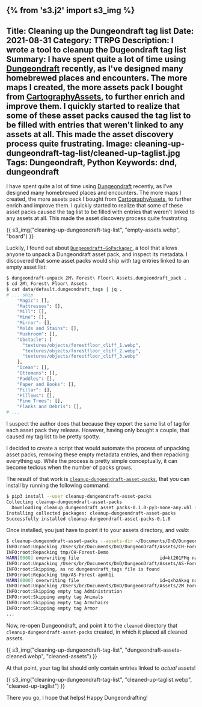{% from 's3.j2' import s3_img %}
---
Title: Cleaning up the Dungeondraft tag list
Date: 2021-08-31
Category: TTRPG
Description: I wrote a tool to cleanup the Dugeondraft tag list
Summary: I have spent quite a lot of time using [Dungeondraft](https://dungeondraft.net) recently, as I've designed many homebrewed places and encounters. The more maps I created, the more assets pack I bought from [CartographyAssets](https://cartographyassets.com), to further enrich and improve them. I quickly started to realize that some of these asset packs caused the tag list to be filled with entries that weren't linked to any assets at all. This made the asset discovery process quite frustrating.
Image: cleaning-up-dungeondraft-tag-list/cleaned-up-taglist.jpg
Tags: Dungeondraft, Python
Keywords: dnd, dungeondraft
---

I have spent quite a lot of time using [Dungeondraft](https://dungeondraft.net) recently, as I've designed many homebrewed places and encounters.
The more maps I created, the more assets pack I bought from [CartographyAssets](https://cartographyassets.com), to further enrich and improve them.
I quickly started to realize that some of these asset packs caused the tag list to be filled with entries that weren't linked to any assets at all. This made the asset discovery process quite frustrating.

{{ s3_img("cleaning-up-dungeondraft-tag-list", "empty-assets.webp", "board") }}

Luckily, I found out about [`Dungeondraft-GoPackager`](https://github.com/Ryex/Dungeondraft-GoPackager), a tool that allows anyone to unpack a Dungeondraft asset pack, and inspect its metadata. I discovered that some asset packs would ship with tag entries linked to an empty asset list:

```bash
$ dungeondraft-unpack 2M\ Forest\ Floor\ Assets.dungeondraft_pack .
$ cd 2M\ Forest\ Floor\ Assets
$ cat data/default.dungeondraft_tags | jq .
# ... snip
    "Magic": [],
    "Mattresses": [],
    "Mill": [],
    "Mine": [],
    "Mirror": [],
    "Molds and Stains": [],
    "Mushroom": [],
    "Obstacle": [
      "textures/objects/forestfloor_cliff_1.webp",
      "textures/objects/forestfloor_cliff_2.webp",
      "textures/objects/forestfloor_cliff_3.webp"
    ],
    "Ocean": [],
    "Ottomans": [],
    "Paddles": [],
    "Paper and Books": [],
    "Pillar": [],
    "Pillows": [],
    "Pine Trees": [],
    "Planks and Debris": [],
# ...
```

I suspect the author does that because they export the same list of tag for each asset pack they release. However, having only bought a couple, that caused my tag list to be pretty spotty.

I decided to create a script that would automate the process of unpacking asset packs, removing these empty metadata entries, and then repacking everything up. While the process is pretty simple conceptually, it can become tedious when the number of packs grows.

The result of that work is [`cleanup-dungeondraft-asset-packs`](https://github.com/brouberol/cleanup-dungeondraft-asset-packs), that you can install by running the following command:

```bash
$ pip3 install --user cleanup-dungeondraft-asset-packs
Collecting cleanup-dungeondraft-asset-packs
  Downloading cleanup_dungeondraft_asset_packs-0.1.0-py3-none-any.whl (4.2 kB)
Installing collected packages: cleanup-dungeondraft-asset-packs
Successfully installed cleanup-dungeondraft-asset-packs-0.1.0
```

Once installed, you just have to point it to your assets directory, and _voilà_:

```bash
$ cleanup-dungeondraft-asset-packs --assets-dir ~/Documents/DnD/DungeonDraft/Assets
INFO:root:Unpacking /Users/br/Documents/DnD/DungeonDraft/Assets/CH-Forest-Demo.dungeondraft_pack
INFO:root:Repacking tmp/CH-Forest-Demo
WARN[0000] overwriting file                              id=kt201FMq name="CH - Forest Demo" outPackagePath="/Users/br/Documents/DnD/DungeonDraft/Assets/cleaned/CH - Forest Demo.dungeondraft_pack" path=/Users/br/Documents/DnD/DungeonDraft/Assets/tmp/CH-Forest-Demo
INFO:root:Unpacking /Users/br/Documents/DnD/DungeonDraft/Assets/AS-Forest-apmh1i.dungeondraft_pack
INFO:root:Skipping, as no dungeondraft_tags file is found
INFO:root:Repacking tmp/AS-Forest-apmh1i
WARN[0000] overwriting file                              id=qxhzAkxg name="AS Forest" outPackagePath="/Users/br/Documents/DnD/DungeonDraft/Assets/cleaned/AS Forest.dungeondraft_pack" path=/Users/br/Documents/DnD/DungeonDraft/Assets/tmp/AS-Forest-apmh1i
INFO:root:Unpacking /Users/br/Documents/DnD/DungeonDraft/Assets/2M Forest Floor Assets.dungeondraft_pack
INFO:root:Skipping empty tag Administration
INFO:root:Skipping empty tag Animals
INFO:root:Skipping empty tag Armchairs
INFO:root:Skipping empty tag Armor
...
```


Now, re-open Dungeondraft, and point it to the `cleaned` directory that `cleanup-dungeondraft-asset-packs` created, in which it placed all cleaned assets.

{{ s3_img("cleaning-up-dungeondraft-tag-list", "dungeondraft-assets-cleaned.webp", "cleaned-assets") }}


At that point, your tag list should only contain entries linked to _actual_ assets!

{{ s3_img("cleaning-up-dungeondraft-tag-list", "cleaned-up-taglist.webp", "cleaned-up-taglist") }}

There you go, I hope that helps! Happy Dungeondrafting!
